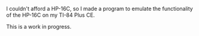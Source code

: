 I couldn't afford a HP-16C, so I made a program to emulate the functionality of the HP-16C on my TI-84 Plus CE.

This is a work in progress.
